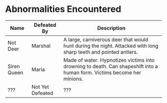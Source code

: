 # Abnormalities Encountered

Name | Defeated By | Description
------------ | ------------- | -------------
Not Deer | Marshal | A large, carniverous deer that would hunt during the night. Attacked with long sharp teeth and pointed antlers.
Siren Queen | Maria | Made of water. Hypnotizes victims into drowning to death. Can shapeshift into a human form. Victims become her minions.
??? | Not Yet Defeated | ???
